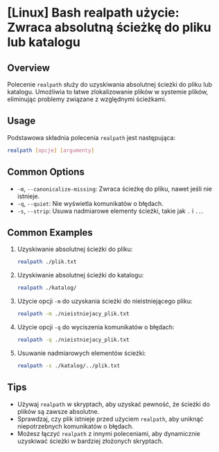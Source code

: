 # [Linux] Bash realpath użycie: Zwraca absolutną ścieżkę do pliku lub katalogu

## Overview
Polecenie `realpath` służy do uzyskiwania absolutnej ścieżki do pliku lub katalogu. Umożliwia to łatwe zlokalizowanie plików w systemie plików, eliminując problemy związane z względnymi ścieżkami.

## Usage
Podstawowa składnia polecenia `realpath` jest następująca:

```bash
realpath [opcje] [argumenty]
```

## Common Options
- `-m`, `--canonicalize-missing`: Zwraca ścieżkę do pliku, nawet jeśli nie istnieje.
- `-q`, `--quiet`: Nie wyświetla komunikatów o błędach.
- `-s`, `--strip`: Usuwa nadmiarowe elementy ścieżki, takie jak `.` i `..`.

## Common Examples
1. Uzyskiwanie absolutnej ścieżki do pliku:
   ```bash
   realpath ./plik.txt
   ```

2. Uzyskiwanie absolutnej ścieżki do katalogu:
   ```bash
   realpath ./katalog/
   ```

3. Użycie opcji `-m` do uzyskania ścieżki do nieistniejącego pliku:
   ```bash
   realpath -m ./nieistniejacy_plik.txt
   ```

4. Użycie opcji `-q` do wyciszenia komunikatów o błędach:
   ```bash
   realpath -q ./nieistniejacy_plik.txt
   ```

5. Usuwanie nadmiarowych elementów ścieżki:
   ```bash
   realpath -s ./katalog/../plik.txt
   ```

## Tips
- Używaj `realpath` w skryptach, aby uzyskać pewność, że ścieżki do plików są zawsze absolutne.
- Sprawdzaj, czy plik istnieje przed użyciem `realpath`, aby uniknąć niepotrzebnych komunikatów o błędach.
- Możesz łączyć `realpath` z innymi poleceniami, aby dynamicznie uzyskiwać ścieżki w bardziej złożonych skryptach.